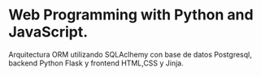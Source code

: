 # Web Programming with Python and JavaScript.


Arquitectura ORM utilizando SQLAclhemy con base de datos Postgresql, backend Python Flask y frontend HTML,CSS y Jinja.
